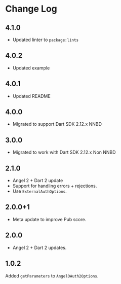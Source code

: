 # Change Log

## 4.1.0

* Updated linter to `package:lints`

## 4.0.2

* Updated example

## 4.0.1

* Updated README

## 4.0.0

* Migrated to support Dart SDK 2.12.x NNBD

## 3.0.0

* Migrated to work with Dart SDK 2.12.x Non NNBD

## 2.1.0

* Angel 2 + Dart 2 update
* Support for handling errors + rejections.
* Use `ExternalAuthOptions`.

## 2.0.0+1

* Meta update to improve Pub score.

## 2.0.0

* Angel 2 + Dart 2 updates.

## 1.0.2

Added `getParameters` to `AngelOAuth2Options`.
